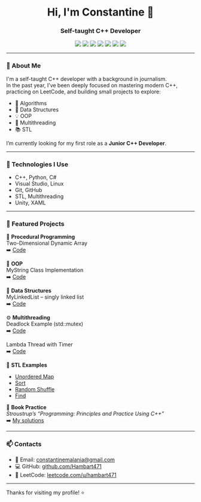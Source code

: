 <!-- GitHub Profile README -->

<h1 align="center">Hi, I'm Constantine 👋</h1>
<h3 align="center">Self-taught C++ Developer</h3>

<p align="center">
  <img src="https://img.shields.io/badge/C++-blue?style=flat-square&logo=cplusplus&logoColor=white" />
  <img src="https://img.shields.io/badge/Visual%20Studio-5C2D91?style=flat-square&logo=visualstudio&logoColor=white" />
  <img src="https://img.shields.io/badge/Linux-FCC624?style=flat-square&logo=linux&logoColor=black" />
  <img src="https://img.shields.io/badge/Git-F05032?style=flat-square&logo=git&logoColor=white" />
  <img src="https://img.shields.io/badge/Python-3776AB?style=flat-square&logo=python&logoColor=white" />
  <img src="https://img.shields.io/badge/C%23-239120?style=flat-square&logo=csharp&logoColor=white" />
  <img src="https://img.shields.io/badge/Unity-000000?style=flat-square&logo=unity&logoColor=white" />
</p>

---

### 🚀 About Me

I'm a self-taught C++ developer with a background in journalism.  
In the past year, I’ve been deeply focused on mastering modern C++, practicing on LeetCode, and building small projects to explore:

- 📌 Algorithms  
- 🧱 Data Structures  
- 💡 OOP  
- 🔁 Multithreading  
- 📚 STL  

I’m currently looking for my first role as a **Junior C++ Developer**.

---

### 🔧 Technologies I Use

- C++, Python, C#
- Visual Studio, Linux
- Git, GitHub
- STL, Multithreading
- Unity, XAML

---

### 📌 Featured Projects

🧩 **Procedural Programming**  
Two-Dimensional Dynamic Array  
➡️ [Code](https://github.com/Hambart471/My_Programs/blob/master/055_container_two_dimensional_dynamic_array/main.cpp)

🧱 **OOP**  
MyString Class Implementation  
➡️ [Code](https://github.com/Hambart471/My_Programs/blob/master/036_OOP_string/main.cpp)

🔗 **Data Structures**  
MyLinkedList – singly linked list  
➡️ [Code](https://github.com/Hambart471/My_Programs/blob/master/056_container_linked_list/main.cpp)

⚙️ **Multithreading**  
Deadlock Example (std::mutex)  
➡️ [Code](https://github.com/Hambart471/My_Programs/blob/master/096_multithreading_deadlock/main.cpp)

Lambda Thread with Timer  
➡️ [Code](https://github.com/Hambart471/My_Programs/blob/master/093_multithreading_runtime/main.cpp)

🧠 **STL Examples**  
- [Unordered Map](https://github.com/Hambart471/My_Programs/blob/master/062_associative_container_unordered_map/main.cpp)  
- [Sort](https://github.com/Hambart471/My_Programs/blob/master/075_algorithm_sort/main.cpp)  
- [Random Shuffle](https://github.com/Hambart471/My_Programs/blob/master/077_algorithm_random_shuffle/main.cpp)  
- [Find](https://github.com/Hambart471/My_Programs/blob/master/078_algorithm_find/main.cpp)

📘 **Book Practice**  
_Stroustrup’s “Programming: Principles and Practice Using C++”_  
➡️ [My solutions](https://github.com/Hambart471/Stroustrup_PPP3)

---

### 📫 Contacts

- 📧 Email: constantinemalania@gmail.com  
- 💻 GitHub: [github.com/Hambart471](https://github.com/Hambart471)  
- 🧠 LeetCode: [leetcode.com/u/hambart471](https://leetcode.com/u/hambart471)

---

Thanks for visiting my profile! ⭐️
